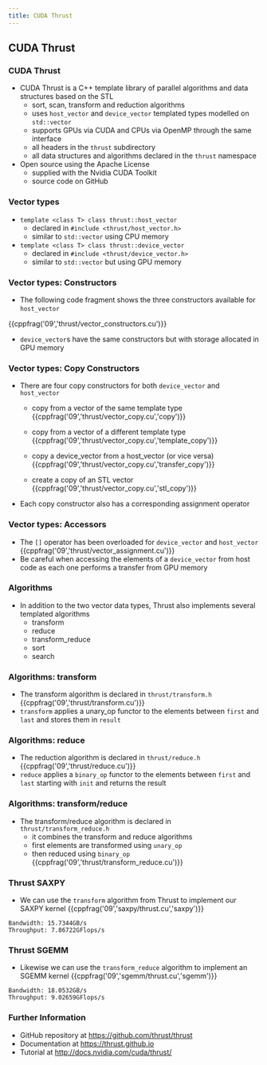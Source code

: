 ```yaml
---
title: CUDA Thrust
---
```


## CUDA Thrust

### CUDA Thrust

* CUDA Thrust is a C++ template library of parallel algorithms and data structures based on the STL
    - sort, scan, transform and reduction algorithms
    - uses ```host_vector``` and ```device_vector``` templated types modelled on ```std::vector```
    - supports GPUs via CUDA and CPUs via OpenMP through the same interface
    - all headers in the ```thrust``` subdirectory
    - all data structures and algorithms declared in the ```thrust``` namespace
* Open source using the Apache License
    - supplied with the Nvidia CUDA Toolkit
    - source code on GitHub

### Vector types

* ```template <class T> class thrust::host_vector```
    - declared in ```#include <thrust/host_vector.h>```
    - similar to ```std::vector``` using CPU memory
* ```template <class T> class thrust::device_vector```
    - declared in ```#include <thrust/device_vector.h>```
    - similar to ```std::vector``` but using GPU memory

### Vector types: Constructors

* The following code fragment shows the three constructors available for ```host_vector```

{{cppfrag('09','thrust/vector_constructors.cu')}}

* ```device_vector```s have the same constructors but with storage allocated in GPU memory

### Vector types: Copy Constructors

* There are four copy constructors for both ```device_vector``` and ```host_vector```
    - copy from a vector of the same template type
    {{cppfrag('09','thrust/vector_copy.cu','copy')}}

    - copy from a vector of a different template type
    {{cppfrag('09','thrust/vector_copy.cu','template_copy')}}

    - copy a device_vector from a host_vector (or vice versa)
    {{cppfrag('09','thrust/vector_copy.cu','transfer_copy')}}

    - create a copy of an STL vector
    {{cppfrag('09','thrust/vector_copy.cu','stl_copy')}}

* Each copy constructor also has a corresponding assignment operator

### Vector types: Accessors

* The ```[]``` operator has been overloaded for ```device_vector``` and ```host_vector```
{{cppfrag('09','thrust/vector_assignment.cu')}}
* Be careful when accessing the elements of a ```device_vector``` from host code as each one performs a transfer from GPU memory

### Algorithms

* In addition to the two vector data types, Thrust also implements several templated algorithms
    - transform
    - reduce
    - transform_reduce
    - sort
    - search

### Algorithms: transform

* The transform algorithm is declared in ```thrust/transform.h```
{{cppfrag('09','thrust/transform.cu')}}
* ```transform``` applies a unary_op functor to the elements between ```first``` and ```last``` and stores them in ```result```

### Algorithms: reduce

* The reduction algorithm is declared in ```thrust/reduce.h```
{{cppfrag('09','thrust/reduce.cu')}}
* ```reduce``` applies a ```binary_op``` functor to the elements between ```first``` and ```last``` starting with ```init``` and returns the result

### Algorithms: transform/reduce

* The transform/reduce algorithm is declared in ```thrust/transform_reduce.h```
    - it combines the transform and reduce algorithms
    - first elements are transformed using ```unary_op```
    - then reduced using ```binary_op```
{{cppfrag('09','thrust/transform_reduce.cu')}}

### Thrust SAXPY

* We can use the ```transform``` algorithm from Thrust to implement our SAXPY kernel
{{cppfrag('09','saxpy/thrust.cu','saxpy')}}

```
Bandwidth: 15.7344GB/s
Throughput: 7.86722GFlops/s
```

### Thrust SGEMM

* Likewise we can use the ```transform_reduce``` algorithm to implement an SGEMM kernel
{{cppfrag('09','sgemm/thrust.cu','sgemm')}}

```
Bandwidth: 18.0532GB/s
Throughput: 9.02659GFlops/s
```

### Further Information

* GitHub repository at <https://github.com/thrust/thrust>
* Documentation at <https://thrust.github.io>
* Tutorial at <http://docs.nvidia.com/cuda/thrust/>
